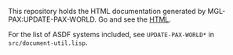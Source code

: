 This repository holds the HTML documentation generated by
MGL-PAX:UPDATE-PAX-WORLD. Go and see the
[HTML](http://melisgl.github.io/mgl-pax-world/).

For the list of ASDF systems included, see `UPDATE-PAX-WORLD*` in
`src/document-util.lisp`.
